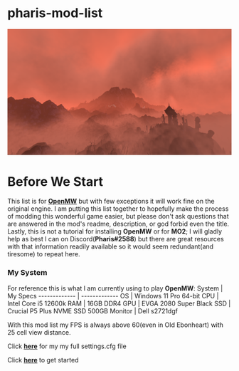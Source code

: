 # pharis-mod-list
![This will be replaced](images/placeholder.png)

# Before We Start

This list is for [**OpenMW**](https://openmw.org/downloads/) but with few exceptions it will work fine on the original engine. I am putting this list together to hopefully make the process of modding this wonderful game easier, but please don't ask questions that are answered in the mod's readme, description, or god forbid even the title. Lastly, this is not a tutorial for installing **OpenMW** or for **MO2**; I will gladly help as best I can on Discord(**Pharis#2588**) but there are great resources with that information readily available so it would seem redundant(and tiresome) to repeat here.

### My System
For reference this is what I am currently using to play **OpenMW**: 
System | My Specs
------------- | -------------
OS | Windows 11 Pro 64-bit
CPU | Intel Core i5 12600k
RAM | 16GB DDR4
GPU | EVGA 2080 Super Black
SSD | Crucial P5 Plus NVME SSD 500GB
Monitor | Dell s2721dgf

With this mod list my FPS is always above 60(even in Old Ebonheart) with 25 cell view distance.

Click [**here**](config/settings.cfg) for my my full settings.cfg file

Click [**here**](modlist.md) to get started


